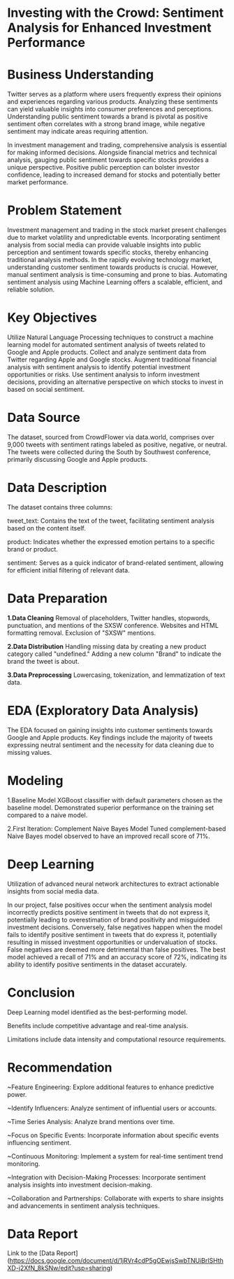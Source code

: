 # **Investing with the Crowd: Sentiment Analysis for Enhanced Investment Performance**

# **Business Understanding**
Twitter serves as a platform where users frequently express their opinions and experiences regarding various products. Analyzing these sentiments can yield valuable insights into consumer preferences and perceptions. Understanding public sentiment towards a brand is pivotal as positive sentiment often correlates with a strong brand image, while negative sentiment may indicate areas requiring attention.

In investment management and trading, comprehensive analysis is essential for making informed decisions. Alongside financial metrics and technical analysis, gauging public sentiment towards specific stocks provides a unique perspective. Positive public perception can bolster investor confidence, leading to increased demand for stocks and potentially better market performance.

# **Problem Statement**
Investment management and trading in the stock market present challenges due to market volatility and unpredictable events. Incorporating sentiment analysis from social media can provide valuable insights into public perception and sentiment towards specific stocks, thereby enhancing traditional analysis methods. In the rapidly evolving technology market, understanding customer sentiment towards products is crucial. However, manual sentiment analysis is time-consuming and prone to bias. Automating sentiment analysis using Machine Learning offers a scalable, efficient, and reliable solution.

# **Key Objectives**
Utilize Natural Language Processing techniques to construct a machine learning model for automated sentiment analysis of tweets related to Google and Apple products.
Collect and analyze sentiment data from Twitter regarding Apple and Google stocks.
Augment traditional financial analysis with sentiment analysis to identify potential investment opportunities or risks.
Use sentiment analysis to inform investment decisions, providing an alternative perspective on which stocks to invest in based on social sentiment.

# **Data Source**
The dataset, sourced from CrowdFlower via data.world, comprises over 9,000 tweets with sentiment ratings labeled as positive, negative, or neutral. The tweets were collected during the South by Southwest conference, primarily discussing Google and Apple products.

# **Data Description**
The dataset contains three columns:

tweet_text: Contains the text of the tweet, facilitating sentiment analysis based on the content itself.

product: Indicates whether the expressed emotion pertains to a specific brand or product.

sentiment: Serves as a quick indicator of brand-related sentiment, allowing for efficient initial filtering of relevant data.

# **Data Preparation**

**1.Data Cleaning**
Removal of placeholders, Twitter handles, stopwords, punctuation, and mentions of the SXSW conference.
Websites and HTML formatting removal.
Exclusion of "SXSW" mentions.

**2.Data Distribution**
Handling missing data by creating a new product category called "undefined."
Adding a new column "Brand" to indicate the brand the tweet is about.

**3.Data Preprocessing**
Lowercasing, tokenization, and lemmatization of text data.

# **EDA (Exploratory Data Analysis)**
The EDA focused on gaining insights into customer sentiments towards Google and Apple products. Key findings include the majority of tweets expressing neutral sentiment and the necessity for data cleaning due to missing values.

# **Modeling**
1.Baseline Model
XGBoost classifier with default parameters chosen as the baseline model.
Demonstrated superior performance on the training set compared to a naive model.

2.First Iteration: Complement Naive Bayes Model
Tuned complement-based Naive Bayes model observed to have an improved recall score of 71%.

# **Deep Learning**
Utilization of advanced neural network architectures to extract actionable insights from social media data.

In our project, false positives occur when the sentiment analysis model incorrectly predicts positive sentiment in tweets that do not express it, potentially leading to overestimation of brand positivity and misguided investment decisions. Conversely, false negatives happen when the model fails to identify positive sentiment in tweets that do express it, potentially resulting in missed investment opportunities or undervaluation of stocks. False negatives are deemed more detrimental than false positives. The best model achieved a recall of 71% and an accuracy score of 72%, indicating its ability to identify positive sentiments in the dataset accurately.

# **Conclusion**
Deep Learning model identified as the best-performing model.

Benefits include competitive advantage and real-time analysis.

Limitations include data intensity and computational resource requirements.

# **Recommendation**
~Feature Engineering: Explore additional features to enhance predictive power.

~Identify Influencers: Analyze sentiment of influential users or accounts.

~Time Series Analysis: Analyze brand mentions over time.

~Focus on Specific Events: Incorporate information about specific events influencing sentiment.

~Continuous Monitoring: Implement a system for real-time sentiment trend monitoring.

~Integration with Decision-Making Processes: Incorporate sentiment analysis insights into investment decision-making.

~Collaboration and Partnerships: Collaborate with experts to share insights and advancements in sentiment analysis techniques.


# Data Report
Link to the [Data Report] (https://docs.google.com/document/d/1jRVr4cdP5gOEwjsSwbTNUiBrlSHthXD-j2XfN_8kSNw/edit?usp=sharing)

